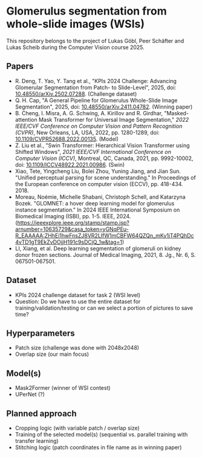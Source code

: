 # Glomerulus segmentation from whole-slide images (WSIs)

This repository belongs to the project of Lukas Göbl, Peer Schäfter and Lukas Scheib during the Computer Vision course 2025.

## Papers
- R. Deng, T. Yao, Y. Tang et al., "KPIs 2024 Challenge: Advancing Glomerular Segmentation from Patch- to Slide-Level", 2025, doi: [10.48550/arXiv.2502.07288](https://doi.org/10.48550/arXiv.2502.07288). (Challenge dataset)
- Q. H. Cap, "A General Pipeline for Glomerulus Whole-Slide Image Segmentation", 2025, doi: [10.48550/arXiv.2411.04782](https://doi.org/10.48550/arXiv.2411.04782). (Winning paper)
- B. Cheng, I. Misra, A. G. Schwing, A. Kirillov and R. Girdhar, "Masked-attention Mask Transformer for Universal Image Segmentation," *2022 IEEE/CVF Conference on Computer Vision and Pattern Recognition (CVPR)*, New Orleans, LA, USA, 2022, pp. 1280-1289, doi: [10.1109/CVPR52688.2022.00135](https://doi.org/10.1109/CVPR52688.2022.00135). (Model)
- Z. Liu et al., "Swin Transformer: Hierarchical Vision Transformer using Shifted Windows", *2021 IEEE/CVF International Conference on Computer Vision (ICCV)*, Montreal, QC, Canada, 2021, pp. 9992-10002, doi: [10.1109/ICCV48922.2021.00986](https://doi.org/10.1109/ICCV48922.2021.00986). (Swin)
- Xiao, Tete, Yingcheng Liu, Bolei Zhou, Yuning Jiang, and Jian Sun. "Unified perceptual parsing for scene understanding." In Proceedings of the European conference on computer vision (ECCV), pp. 418-434. 2018.
- Moreau, Noémie, Michelle Shabani, Christoph Schell, and Katarzyna Bozek. "GLOMNET: a hover deep learning model for glomerulus instance segmentation." In 2024 IEEE International Symposium on Biomedical Imaging (ISBI), pp. 1-5. IEEE, 2024. (https://ieeexplore.ieee.org/stamp/stamp.jsp?arnumber=10635729&casa_token=yGNqPEu-R_EAAAAA:ZHhEi1hwFnsZJ8VR2LIfW1mCBFW64QZQn_mKy1jT4PQhDc4vTD1gT9EkZvDOjjH191c9sDCjQ_1w&tag=1)
- LI, Xiang, et al. Deep learning segmentation of glomeruli on kidney donor frozen sections. Journal of Medical Imaging, 2021, 8. Jg., Nr. 6, S. 067501-067501.

## Dataset 
- KPIs 2024 challenge dataset for task 2 (WSI level)
- Question: Do we have to use the entire dataset for training/validation/testing or can we select a portion of pictures to save time?
  
## Hyperparameters
- Patch size (challenge was done with 2048x2048)
- Overlap size (our main focus)

## Model(s) 
- Mask2Former (winner of WSI contest)
- UPerNet (?)

## Planned approach
- Cropping logic (with variable patch / overlap size)
- Training of the selected model(s) (sequential vs. parallel training with transfer learning)
- Stitching logic (patch coordinates in file name as in winning paper)
